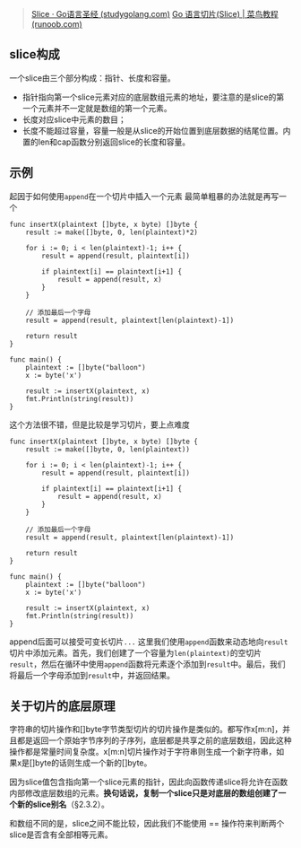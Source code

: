 > [Slice · Go语言圣经 (studygolang.com)](https://books.studygolang.com/gopl-zh/ch4/ch4-02.html)
> [Go 语言切片(Slice) | 菜鸟教程 (runoob.com)](https://www.runoob.com/go/go-slice.html)
## slice构成
一个slice由三个部分构成：指针、长度和容量。
- 指针指向第一个slice元素对应的底层数组元素的地址，要注意的是slice的第一个元素并不一定就是数组的第一个元素。
- 长度对应slice中元素的数目；
- 长度不能超过容量，容量一般是从slice的开始位置到底层数据的结尾位置。内置的len和cap函数分别返回slice的长度和容量。
## 示例
起因于如何使用`append`在一个切片中插入一个元素
最简单粗暴的办法就是再写一个
```
func insertX(plaintext []byte, x byte) []byte {
    result := make([]byte, 0, len(plaintext)*2)

    for i := 0; i < len(plaintext)-1; i++ {
        result = append(result, plaintext[i])

        if plaintext[i] == plaintext[i+1] {
            result = append(result, x)
        }
    }

    // 添加最后一个字母
    result = append(result, plaintext[len(plaintext)-1])

    return result
}

func main() {
    plaintext := []byte("balloon")
    x := byte('x')

    result := insertX(plaintext, x)
    fmt.Println(string(result))
}
```
这个方法很不错，但是比较是学习切片，要上点难度
```
func insertX(plaintext []byte, x byte) []byte {
    result := make([]byte, 0, len(plaintext))

    for i := 0; i < len(plaintext)-1; i++ {
        result = append(result, plaintext[i])

        if plaintext[i] == plaintext[i+1] {
            result = append(result, x)
        }
    }

    // 添加最后一个字母
    result = append(result, plaintext[len(plaintext)-1])

    return result
}

func main() {
    plaintext := []byte("balloon")
    x := byte('x')

    result := insertX(plaintext, x)
    fmt.Println(string(result))
}
```
append后面可以接受可变长切片`...`
这里我们使用`append`函数来动态地向`result`切片中添加元素。首先，我们创建了一个容量为`len(plaintext)`的空切片`result`，然后在循环中使用`append`函数将元素逐个添加到`result`中。最后，我们将最后一个字母添加到`result`中，并返回结果。
## 关于切片的底层原理
字符串的切片操作和[]byte字节类型切片的切片操作是类似的。都写作x[m:n]，并且都是返回一个原始字节序列的子序列，底层都是共享之前的底层数组，因此这种操作都是常量时间复杂度。x[m:n]切片操作对于字符串则生成一个新字符串，如果x是[]byte的话则生成一个新的[]byte。

因为slice值包含指向第一个slice元素的指针，因此向函数传递slice将允许在函数内部修改底层数组的元素。**换句话说，复制一个slice只是对底层的数组创建了一个新的slice别名**（§2.3.2）。

和数组不同的是，slice之间不能比较，因此我们不能使用 == 操作符来判断两个slice是否含有全部相等元素。
